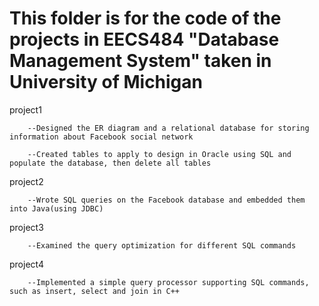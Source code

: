 This folder is for the code of the projects in EECS484 "Database Management System" taken in University of Michigan
===================================================================================================================


project1

        --Designed the ER diagram and a relational database for storing information about Facebook social network
        
        --Created tables to apply to design in Oracle using SQL and populate the database, then delete all tables

project2

        --Wrote SQL queries on the Facebook database and embedded them into Java(using JDBC)

project3

        --Examined the query optimization for different SQL commands
        
project4

        --Implemented a simple query processor supporting SQL commands, such as insert, select and join in C++

